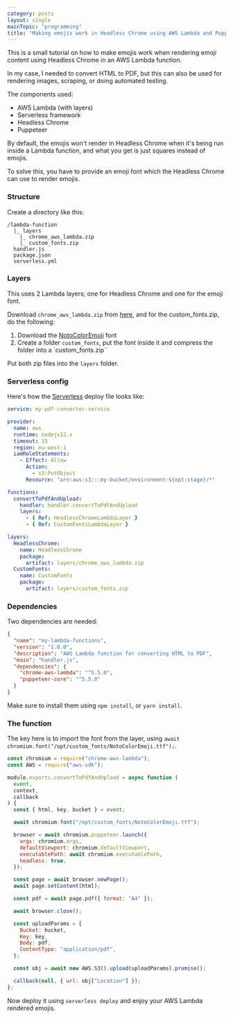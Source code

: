 ```yaml
---
category: posts
layout: single
mainTopic: "programming"
title: "Making emojis work in Headless Chrome using AWS Lambda and Puppeteer"
---
```


This is a small tutorial on how to make emojis work when rendering emoji content
using Headless Chrome in an AWS Lambda function.

In my case, I needed to convert HTML to PDF, but this can also be used for rendering images, scraping, or doing automated testing.

The components used:

- AWS Lambda (with layers)
- Serverless framework
- Headless Chrome
- Puppeteer

By default, the emojis won't render in Headless Chrome when it's being run inside a Lambda function, and what you get is just squares instead of emojis.

To solve this, you have to provide an emoji font which the Headless Chrome can use to render emojis.

### Structure

Create a directory like this:

```
/lambda-function
  |_ layers
    |_ chrome_aws_lambda.zip
    |_ custom_fonts.zip
  handler.js
  package.json
  serverless.yml
```

### Layers

This uses 2 Lambda layers; one for Headless Chrome and one for the emoji font.

Download `chrome_aws_lambda.zip` from [here](https://github.com/shelfio/chrome-aws-lambda-layer), and for the custom_fonts.zip, do the following:

1. Download the [NotoColorEmoji](https://github.com/googlefonts/noto-emoji/blob/master/fonts/NotoColorEmoji.ttf) font
2. Create a folder `custom_fonts`, put the font inside it and compress the folder into a `custom_fonts.zip``

Put both zip files into the `layers` folder.

### Serverless config

Here's how the [Serverless](https://www.serverless.com/) deploy file looks like:

```yaml
service: my-pdf-converter-service

provider:
  name: aws
  runtime: nodejs12.x
  timeout: 15
  region: eu-west-1
  iamRoleStatements:
    - Effect: Allow
      Action:
        - s3:PutObject
      Resource: "arn:aws:s3:::my-bucket/environment-${opt:stage}/*"

functions:
  convertToPdfAndUpload:
    handler: handler.convertToPdfAndUpload
    layers:
      - { Ref: HeadlessChromeLambdaLayer }
      - { Ref: CustomFontsLambdaLayer }

layers:
  HeadlessChrome:
    name: HeadlessChrome
    package:
      artifact: layers/chrome_aws_lambda.zip
  CustomFonts:
    name: CustomFonts
    package:
      artifact: layers/custom_fonts.zip
```

### Dependencies

Two dependencies are needed:

```json
{
  "name": "my-lambda-functions",
  "version": "1.0.0",
  "description": "AWS Lambda function for converting HTML to PDF",
  "main": "handler.js",
  "dependencies": {
    "chrome-aws-lambda": "^5.5.0",
    "puppeteer-core": "^5.5.0"
  }
}
```

Make sure to install them using `npm install`, or `yarn install`.

### The function

The key here is to import the font from the layer, using `await chromium.font("/opt/custom_fonts/NotoColorEmoji.ttf");`.

```javascript
const chromium = require("chrome-aws-lambda");
const AWS = require("aws-sdk");

module.exports.convertToPdfAndUpload = async function (
  event,
  context,
  callback
) {
  const { html, key, bucket } = event;

  await chromium.font("/opt/custom_fonts/NotoColorEmoji.ttf");

  browser = await chromium.puppeteer.launch({
    args: chromium.args,
    defaultViewport: chromium.defaultViewport,
    executablePath: await chromium.executablePath,
    headless: true,
  });

  const page = await browser.newPage();
  await page.setContent(html);

  const pdf = await page.pdf({ format: "A4" });

  await browser.close();

  const uploadParams = {
    Bucket: bucket,
    Key: key,
    Body: pdf,
    ContentType: "application/pdf",
  };

  const obj = await new AWS.S3().upload(uploadParams).promise();

  callback(null, { url: obj["Location"] });
};
```

Now deploy it using `serverless deploy` and enjoy your AWS Lambda rendered emojis.
